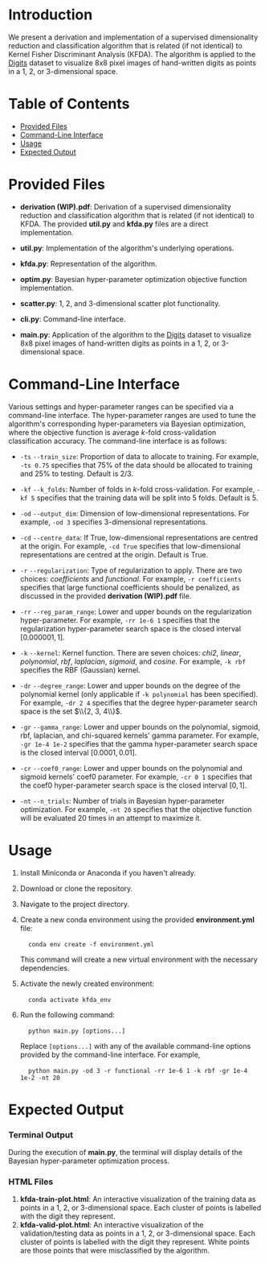 # Introduction

We present a derivation and implementation of a supervised dimensionality reduction and classification algorithm that is related (if not identical) to Kernel Fisher Discriminant Analysis (KFDA). The algorithm is applied to the [Digits](https://scikit-learn.org/stable/modules/generated/sklearn.datasets.load_digits.html) dataset to visualize 8x8 pixel images of hand-written digits as points in a 1, 2, or 3-dimensional space. 

# Table of Contents

- [Provided Files](#provided-files)
- [Command-Line Interface](#command-line-interface)
- [Usage](#usage)
- [Expected Output](#expected-output)

# Provided Files

- **derivation (WIP).pdf**: Derivation of a supervised dimensionality reduction and classification algorithm that is related (if not identical) to KFDA. The provided **util.py** and **kfda.py** files are a direct implementation.

- **util.py**: Implementation of the algorithm's underlying operations.

- **kfda.py**: Representation of the algorithm.

- **optim.py**: Bayesian hyper-parameter optimization objective function implementation. 

- **scatter.py**: 1, 2, and 3-dimensional scatter plot functionality.

- **cli.py**: Command-line interface. 

- **main.py**: Application of the algorithm to the [Digits](https://scikit-learn.org/stable/modules/generated/sklearn.datasets.load_digits.html) dataset to visualize 8x8 pixel images of hand-written digits as points in a 1, 2, or 3-dimensional space.  

# Command-Line Interface

Various settings and hyper-parameter ranges can be specified via a command-line interface. The hyper-parameter ranges are used to tune the algorithm's corresponding hyper-parameters via Bayesian optimization, where the objective function is average $k$-fold cross-validation classification accuracy. The command-line interface is as follows:

- `-ts` `--train_size`: Proportion of data to allocate to training. For example, `-ts 0.75` specifies that 75% of the data should be allocated to training and 25% to testing. Default is 2/3.
  
- `-kf` `--k_folds`: Number of folds in $k$-fold cross-validation. For example, `-kf 5` specifies that the training data will be split into 5 folds. Default is 5.

- `-od` `--output_dim`: Dimension of low-dimensional representations. For example, `-od 3` specifies 3-dimensional representations.

- `-cd` `--centre_data`: If True, low-dimensional representations are centred at the origin. For example, `-cd True` specifies that low-dimensional representations are centred at the origin. Default is True.
  
-  `-r` `--regularization`: Type of regularization to apply. There are two choices: *coefficients* and *functional*. For example, `-r coefficients` specifies that large functional coefficients should be penalized, as discussed in the provided **derivation (WIP).pdf** file.

-  `-rr` `--reg_param_range`: Lower and upper bounds on the regularization hyper-parameter. For example, `-rr 1e-6 1` specifies that the regularization hyper-parameter search space is the closed interval $[0.000001, 1]$.
  
-  `-k` `--kernel`: Kernel function. There are seven choices: *chi2*, *linear*, *polynomial*, *rbf*, *laplacian*, *sigmoid*, and *cosine*. For example, `-k rbf` specifies the RBF (Gaussian) kernel.
  
-  `-dr` `--degree_range`: Lower and upper bounds on the degree of the polynomial kernel (only applicable if `-k polynomial` has been specified). For example, `-dr 2 4` specifies that the degree hyper-parameter search space is the set $\\{2, 3, 4\\}$.
  
-  `-gr` `--gamma_range`: Lower and upper bounds on the polynomial, sigmoid, rbf, laplacian, and chi-squared kernels' gamma parameter. For example, `-gr 1e-4 1e-2` specifies that the gamma hyper-parameter search space is the closed interval $[0.0001, 0.01]$.
  
-  `-cr` `--coef0_range`: Lower and upper bounds on the polynomial and sigmoid kernels' coef0 parameter. For example, `-cr 0 1` specifies that the coef0 hyper-parameter search space is the closed interval $[0, 1]$.
  
-  `-nt` `--n_trials`: Number of trials in Bayesian hyper-parameter optimization. For example, `-nt 20` specifies that the objective function will be evaluated 20 times in an attempt to maximize it. 

# Usage

1. Install Miniconda or Anaconda if you haven't already.
2. Download or clone the repository.
3. Navigate to the project directory.
4. Create a new conda environment using the provided **environment.yml** file:
   
   &nbsp;&nbsp;&nbsp;&nbsp;`conda env create -f environment.yml`
   
   This command will create a new virtual environment with the necessary dependencies.
5. Activate the newly created environment:
   
   &nbsp;&nbsp;&nbsp;&nbsp;`conda activate kfda_env`

7. Run the following command:

   &nbsp;&nbsp;&nbsp;&nbsp;`python main.py [options...]`

   Replace `[options...]` with any of the available command-line options provided by the command-line interface. For example,

   &nbsp;&nbsp;&nbsp;&nbsp;`python main.py -od 3 -r functional -rr 1e-6 1 -k rbf -gr 1e-4 1e-2 -nt 20`

# Expected Output

### Terminal Output
During the execution of **main.py**, the terminal will display details of the Bayesian hyper-parameter optimization process. 

### HTML Files
1. **kfda-train-plot.html**: An interactive visualization of the training data as points in a 1, 2, or 3-dimensional space. Each cluster of points is labelled with the digit they represent.
2. **kfda-valid-plot.html**: An interactive visualization of the validation/testing data as points in a 1, 2, or 3-dimensional space. Each cluster of points is labelled with the digit they represent. White points are those points that were misclassified by the algorithm.
